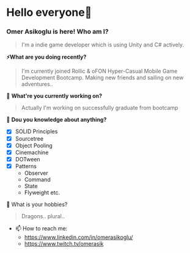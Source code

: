 # Hello everyone:vulcan_salute:
### Omer Asikoglu is here! Who am I?
>I'm a indie game developer which is using Unity and C# actively.

 **⚡What are you doing recently?**
>I'm currently joined Rollic & oFON Hyper-Casual Mobile Game Development Bootcamp. Making new friends and sailing on new adventures..

🔭 **What're you currently working on?**
>Actually I'm working on successfully graduate from bootcamp

🌱 **Dou you knowledge about anything?**
 - [x] SOLID Principles 
 - [X] Sourcetree
 - [x] Object Pooling
 - [x] Cinemachine
 - [x] DOTween
 - [x] Patterns
   - Observer
   - Command
   - State
   - Flyweight etc.

💬 What is your hobbies?
> Dragons.. plural..


- 📫 How to reach me:
   - https://www.linkedin.com/in/omerasikoglu/
   - https://www.twitch.tv/omerasik
